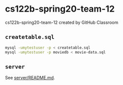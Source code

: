 # cs122b-spring20-team-12

cs122b-spring20-team-12 created by GitHub Classroom

## `createtable.sql`

```bash
mysql -umytestuser -p < createtable.sql
mysql -umytestuser -p moviedb < movie-data.sql
```

## `server`

See [server/README.md](./server/README.md).

